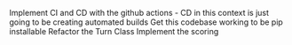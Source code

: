 Implement CI and CD with the github actions
    - CD in this context is just going to be creating automated builds
Get this codebase working to be pip installable
Refactor the Turn Class
Implement the scoring
